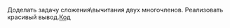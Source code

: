 Доделать задачу сложения\вычитания двух многочленов. Реализовать красивый вывод.[Код](task/Program.cs)